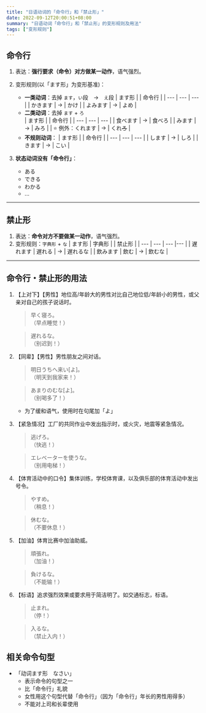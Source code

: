 ```yaml
---
title: "日语动词的「命令行」和「禁止形」"
date: 2022-09-12T20:00:51+08:00
summary: "日语动词「命令行」和「禁止形」的变形规则及用法"
tags: ["变形规则"]
---
```


## 命令行
1. 表达：**强行要求（命令）对方做某一动作**，语气强烈。
2. 变形规则(以「ます形」为变形基准)：
    - **一类动词**：去掉 `ます`，`い`段　→　`え`段
    | ます形 |  | 命令行 |
    | --- | --- | --- |
    | かきます | → | かけ |
    | よみます | → | よめ |
    - **二类动词**：去掉 `ます` + `ろ`  
    | ます形 |  | 命令行 |
    | --- | --- | --- |
    | 食べます | → | 食べろ |
    | みます | → | みろ |
    | ⭐️ 例外：くれます | → | くれ~~ろ~~ |
    - **不规则动词**：
    | ます形 |  | 命令行 |
    | --- | --- | --- |
    | します | → | しろ |
    | きます | → | こい |

3. **状态动词没有「命令行」**：
    - ある
    - できる
    - わかる
    - ...

---
## 禁止形
1. 表达：**命令对方不要做某一动作**，语气强烈。
2. 变形规则：`字典形` + `な`
    | ます形 | 字典形 |  | 禁止形 |
    | --- | --- | --- |--- |
    | 遅れます | 遅れる | → | 遅れるな |
    | 飲みます | 飲む | → | 飲むな |

---
## 命令行・禁止形的用法
1. 【上对下】【男性】地位高/年龄大的男性对比自己地位低/年龄小的男性，或父亲对自己的孩子说话时。
    > 早く寝ろ。  
    （早点睡觉！）

    > 遅れるな。  
     （别迟到！）
2. 【同辈】【男性】男性朋友之间对话。
    > 明日うちへ来い[よ]。  
     （明天到我家来！）

    > あまりのむな[よ]。  
     （别喝多了！）

    - 为了缓和语气，使用时在句尾加「よ」
3. 【紧急情况】工厂的共同作业中发出指示时，或火灾，地震等紧急情况。
    > 逃げろ。  
     （快逃！）

    > エレベーターを使うな。  
     （别用电梯！）
4. 【体育活动中的口令】集体训练，学校体育课，以及俱乐部的体育活动中发出号令。
    > やすめ。  
     （稍息！）

    > 休むな。  
     （不要休息！）
5. 【加油】体育比赛中加油助威。
    > 頑張れ。  
     （加油！）

    > 負けるな。  
     （不能输！）
6. 【标语】追求强烈效果或要求用于简洁明了。如交通标志，标语。
    > 止まれ。  
     （停！）

    > 入るな。  
     （禁止入内！）

## 相关命令句型
- 「动词ます形　なさい」
    - 表示命令的句型之一
    - 比「命令行」礼貌
    - 女性用这个句型代替「命令行」（因为「命令行」年长的男性用得多）
    - 不能对上司和长辈使用